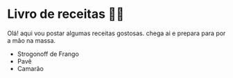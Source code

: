 # Livro de receitas :man_cook:

Olá! aqui vou postar algumas receitas gostosas. chega ai e prepara para por a mão na massa.

- Strogonoff de Frango
- Pavê
- Camarão